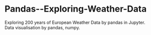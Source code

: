 # Pandas--Exploring-Weather-Data
Exploring 200 years of European Weather Data by pandas in Jupyter.<br>
Data visualisation by pandas, numpy.
